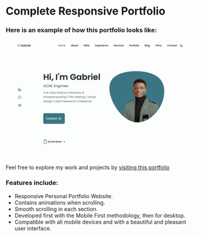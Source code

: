 # Complete Responsive Portfolio

### Here is an example of how this portfolio looks like:

![Website screenshot](./assets/img/website_screenshot.png)

Feel free to explore my work and projects by [visiting this portfolio](gabchung.com)

### Features include:

- Responsive Personal Portfolio Website.
- Contains animations when scrolling.
- Smooth scrolling in each section.
- Developed first with the Mobile First methodology, then for desktop.
- Compatible with all mobile devices and with a beautiful and pleasant user interface.


